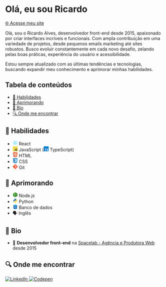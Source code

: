 # Olá, eu sou Ricardo <img src="https://media.giphy.com/media/hvRJCLFzcasrR4ia7z/giphy.gif" width="32" alt="" aria-hidden="true">

[🌐 Acesse meu site](https://ricardospalves.github.io/)

Olá, sou o Ricardo Alves, desenvolvedor front-end desde 2015, apaixonado por criar interfaces incríveis e funcionais. Com ampla contribuição em uma variedade de projetos, desde pequenos emails marketing até sites robustos. Busco evoluir constantemente em cada novo desafio, zelando pelas boas práticas, experiência do usuário e acessibilidade.

Estou sempre atualizado com as últimas tendências e tecnologias, buscando expandir meu conhecimento e aprimorar minhas habilidades.

## Tabela de conteúdos

- [🦾 Habilidades](#-habilidades)
- [🌱 Aprimorando](#-aprimorando)
- [📜 Bio](#-bio)
- [🔍 Onde me encontrar](#-onde-me-encontrar)

## 🦾 Habilidades

- <img src="https://raw.githubusercontent.com/devicons/devicon/master/icons/react/react-original.svg" width="16" alt="" aria-hidden="true"> React
- <img src="https://raw.githubusercontent.com/devicons/devicon/master/icons/javascript/javascript-original.svg" width="16" alt="" aria-hidden="true"> JavaScript (<img src="https://raw.githubusercontent.com/devicons/devicon/master/icons/typescript/typescript-original.svg" width="16" alt="" aria-hidden="true"> TypeScript)
- <img src="https://raw.githubusercontent.com/devicons/devicon/master/icons/html5/html5-original.svg" width="16" alt="" aria-hidden="true"> HTML
- <img src="https://raw.githubusercontent.com/devicons/devicon/master/icons/css3/css3-original.svg" width="16" alt="" aria-hidden="true"> CSS
- <img src="https://raw.githubusercontent.com/devicons/devicon/master/icons/git/git-original.svg" width="16" alt="" aria-hidden="true"> Git

## 🌱 Aprimorando

- <img src="https://raw.githubusercontent.com/devicons/devicon/master/icons/nodejs/nodejs-original.svg" width="16" alt="" aria-hidden="true"> Node.js
- <img src="https://raw.githubusercontent.com/devicons/devicon/master/icons/python/python-original.svg" width="16" alt="" aria-hidden="true"> Python
- <img src="https://raw.githubusercontent.com/devicons/devicon/master/icons/azuresqldatabase/azuresqldatabase-original.svg" width="16" alt="" aria-hidden="true"> Banco de dados
- 🗣️ Inglês

## 📜 Bio

* 💼 **Desenvolvedor front-end** na [Spacelab - Agência e Produtora Web](https://spacelab.com.br/) desde 2015

## 🔍 Onde me encontrar

<a href="https://www.linkedin.com/in/ricardospalves/" aria-label="Meu perfil no LinkedIn">
  <img src="https://img.shields.io/badge/LinkedIn-%230077B5.svg?&style=for-the-badge&logo=linkedin&logoColor=white" alt="LinkedIn">
</a>

<a href="https://codepen.io/ricardospalves" aria-label="Meu perfil no LinkedIn">
  <img src="https://img.shields.io/badge/Codepen-%23000.svg?&style=for-the-badge&logo=codepen&logoColor=white" alt="Codepen">
</a>
